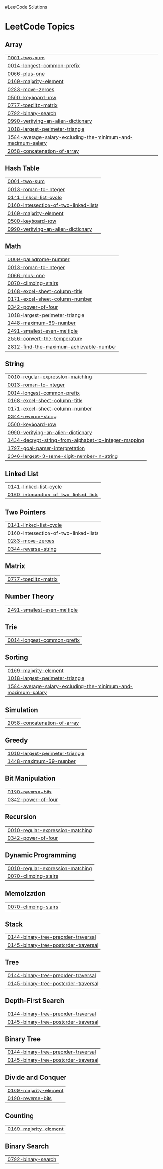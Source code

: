 #LeetCode Solutions

<!---LeetCode Topics Start-->
# LeetCode Topics
## Array
|  |
| ------- |
| [0001-two-sum](https://github.com/HawdiyaAbdella/LeetCode/tree/master/0001-two-sum) |
| [0014-longest-common-prefix](https://github.com/HawdiyaAbdella/LeetCode/tree/master/0014-longest-common-prefix) |
| [0066-plus-one](https://github.com/HawdiyaAbdella/LeetCode/tree/master/0066-plus-one) |
| [0169-majority-element](https://github.com/HawdiyaAbdella/LeetCode/tree/master/0169-majority-element) |
| [0283-move-zeroes](https://github.com/HawdiyaAbdella/LeetCode/tree/master/0283-move-zeroes) |
| [0500-keyboard-row](https://github.com/HawdiyaAbdella/LeetCode/tree/master/0500-keyboard-row) |
| [0777-toeplitz-matrix](https://github.com/HawdiyaAbdella/LeetCode/tree/master/0777-toeplitz-matrix) |
| [0792-binary-search](https://github.com/HawdiyaAbdella/LeetCode/tree/master/0792-binary-search) |
| [0990-verifying-an-alien-dictionary](https://github.com/HawdiyaAbdella/LeetCode/tree/master/0990-verifying-an-alien-dictionary) |
| [1018-largest-perimeter-triangle](https://github.com/HawdiyaAbdella/LeetCode/tree/master/1018-largest-perimeter-triangle) |
| [1584-average-salary-excluding-the-minimum-and-maximum-salary](https://github.com/HawdiyaAbdella/LeetCode/tree/master/1584-average-salary-excluding-the-minimum-and-maximum-salary) |
| [2058-concatenation-of-array](https://github.com/HawdiyaAbdella/LeetCode/tree/master/2058-concatenation-of-array) |
## Hash Table
|  |
| ------- |
| [0001-two-sum](https://github.com/HawdiyaAbdella/LeetCode/tree/master/0001-two-sum) |
| [0013-roman-to-integer](https://github.com/HawdiyaAbdella/LeetCode/tree/master/0013-roman-to-integer) |
| [0141-linked-list-cycle](https://github.com/HawdiyaAbdella/LeetCode/tree/master/0141-linked-list-cycle) |
| [0160-intersection-of-two-linked-lists](https://github.com/HawdiyaAbdella/LeetCode/tree/master/0160-intersection-of-two-linked-lists) |
| [0169-majority-element](https://github.com/HawdiyaAbdella/LeetCode/tree/master/0169-majority-element) |
| [0500-keyboard-row](https://github.com/HawdiyaAbdella/LeetCode/tree/master/0500-keyboard-row) |
| [0990-verifying-an-alien-dictionary](https://github.com/HawdiyaAbdella/LeetCode/tree/master/0990-verifying-an-alien-dictionary) |
## Math
|  |
| ------- |
| [0009-palindrome-number](https://github.com/HawdiyaAbdella/LeetCode/tree/master/0009-palindrome-number) |
| [0013-roman-to-integer](https://github.com/HawdiyaAbdella/LeetCode/tree/master/0013-roman-to-integer) |
| [0066-plus-one](https://github.com/HawdiyaAbdella/LeetCode/tree/master/0066-plus-one) |
| [0070-climbing-stairs](https://github.com/HawdiyaAbdella/LeetCode/tree/master/0070-climbing-stairs) |
| [0168-excel-sheet-column-title](https://github.com/HawdiyaAbdella/LeetCode/tree/master/0168-excel-sheet-column-title) |
| [0171-excel-sheet-column-number](https://github.com/HawdiyaAbdella/LeetCode/tree/master/0171-excel-sheet-column-number) |
| [0342-power-of-four](https://github.com/HawdiyaAbdella/LeetCode/tree/master/0342-power-of-four) |
| [1018-largest-perimeter-triangle](https://github.com/HawdiyaAbdella/LeetCode/tree/master/1018-largest-perimeter-triangle) |
| [1448-maximum-69-number](https://github.com/HawdiyaAbdella/LeetCode/tree/master/1448-maximum-69-number) |
| [2491-smallest-even-multiple](https://github.com/HawdiyaAbdella/LeetCode/tree/master/2491-smallest-even-multiple) |
| [2556-convert-the-temperature](https://github.com/HawdiyaAbdella/LeetCode/tree/master/2556-convert-the-temperature) |
| [2812-find-the-maximum-achievable-number](https://github.com/HawdiyaAbdella/LeetCode/tree/master/2812-find-the-maximum-achievable-number) |
## String
|  |
| ------- |
| [0010-regular-expression-matching](https://github.com/HawdiyaAbdella/LeetCode/tree/master/0010-regular-expression-matching) |
| [0013-roman-to-integer](https://github.com/HawdiyaAbdella/LeetCode/tree/master/0013-roman-to-integer) |
| [0014-longest-common-prefix](https://github.com/HawdiyaAbdella/LeetCode/tree/master/0014-longest-common-prefix) |
| [0168-excel-sheet-column-title](https://github.com/HawdiyaAbdella/LeetCode/tree/master/0168-excel-sheet-column-title) |
| [0171-excel-sheet-column-number](https://github.com/HawdiyaAbdella/LeetCode/tree/master/0171-excel-sheet-column-number) |
| [0344-reverse-string](https://github.com/HawdiyaAbdella/LeetCode/tree/master/0344-reverse-string) |
| [0500-keyboard-row](https://github.com/HawdiyaAbdella/LeetCode/tree/master/0500-keyboard-row) |
| [0990-verifying-an-alien-dictionary](https://github.com/HawdiyaAbdella/LeetCode/tree/master/0990-verifying-an-alien-dictionary) |
| [1434-decrypt-string-from-alphabet-to-integer-mapping](https://github.com/HawdiyaAbdella/LeetCode/tree/master/1434-decrypt-string-from-alphabet-to-integer-mapping) |
| [1797-goal-parser-interpretation](https://github.com/HawdiyaAbdella/LeetCode/tree/master/1797-goal-parser-interpretation) |
| [2346-largest-3-same-digit-number-in-string](https://github.com/HawdiyaAbdella/LeetCode/tree/master/2346-largest-3-same-digit-number-in-string) |
## Linked List
|  |
| ------- |
| [0141-linked-list-cycle](https://github.com/HawdiyaAbdella/LeetCode/tree/master/0141-linked-list-cycle) |
| [0160-intersection-of-two-linked-lists](https://github.com/HawdiyaAbdella/LeetCode/tree/master/0160-intersection-of-two-linked-lists) |
## Two Pointers
|  |
| ------- |
| [0141-linked-list-cycle](https://github.com/HawdiyaAbdella/LeetCode/tree/master/0141-linked-list-cycle) |
| [0160-intersection-of-two-linked-lists](https://github.com/HawdiyaAbdella/LeetCode/tree/master/0160-intersection-of-two-linked-lists) |
| [0283-move-zeroes](https://github.com/HawdiyaAbdella/LeetCode/tree/master/0283-move-zeroes) |
| [0344-reverse-string](https://github.com/HawdiyaAbdella/LeetCode/tree/master/0344-reverse-string) |
## Matrix
|  |
| ------- |
| [0777-toeplitz-matrix](https://github.com/HawdiyaAbdella/LeetCode/tree/master/0777-toeplitz-matrix) |
## Number Theory
|  |
| ------- |
| [2491-smallest-even-multiple](https://github.com/HawdiyaAbdella/LeetCode/tree/master/2491-smallest-even-multiple) |
## Trie
|  |
| ------- |
| [0014-longest-common-prefix](https://github.com/HawdiyaAbdella/LeetCode/tree/master/0014-longest-common-prefix) |
## Sorting
|  |
| ------- |
| [0169-majority-element](https://github.com/HawdiyaAbdella/LeetCode/tree/master/0169-majority-element) |
| [1018-largest-perimeter-triangle](https://github.com/HawdiyaAbdella/LeetCode/tree/master/1018-largest-perimeter-triangle) |
| [1584-average-salary-excluding-the-minimum-and-maximum-salary](https://github.com/HawdiyaAbdella/LeetCode/tree/master/1584-average-salary-excluding-the-minimum-and-maximum-salary) |
## Simulation
|  |
| ------- |
| [2058-concatenation-of-array](https://github.com/HawdiyaAbdella/LeetCode/tree/master/2058-concatenation-of-array) |
## Greedy
|  |
| ------- |
| [1018-largest-perimeter-triangle](https://github.com/HawdiyaAbdella/LeetCode/tree/master/1018-largest-perimeter-triangle) |
| [1448-maximum-69-number](https://github.com/HawdiyaAbdella/LeetCode/tree/master/1448-maximum-69-number) |
## Bit Manipulation
|  |
| ------- |
| [0190-reverse-bits](https://github.com/HawdiyaAbdella/LeetCode/tree/master/0190-reverse-bits) |
| [0342-power-of-four](https://github.com/HawdiyaAbdella/LeetCode/tree/master/0342-power-of-four) |
## Recursion
|  |
| ------- |
| [0010-regular-expression-matching](https://github.com/HawdiyaAbdella/LeetCode/tree/master/0010-regular-expression-matching) |
| [0342-power-of-four](https://github.com/HawdiyaAbdella/LeetCode/tree/master/0342-power-of-four) |
## Dynamic Programming
|  |
| ------- |
| [0010-regular-expression-matching](https://github.com/HawdiyaAbdella/LeetCode/tree/master/0010-regular-expression-matching) |
| [0070-climbing-stairs](https://github.com/HawdiyaAbdella/LeetCode/tree/master/0070-climbing-stairs) |
## Memoization
|  |
| ------- |
| [0070-climbing-stairs](https://github.com/HawdiyaAbdella/LeetCode/tree/master/0070-climbing-stairs) |
## Stack
|  |
| ------- |
| [0144-binary-tree-preorder-traversal](https://github.com/HawdiyaAbdella/LeetCode/tree/master/0144-binary-tree-preorder-traversal) |
| [0145-binary-tree-postorder-traversal](https://github.com/HawdiyaAbdella/LeetCode/tree/master/0145-binary-tree-postorder-traversal) |
## Tree
|  |
| ------- |
| [0144-binary-tree-preorder-traversal](https://github.com/HawdiyaAbdella/LeetCode/tree/master/0144-binary-tree-preorder-traversal) |
| [0145-binary-tree-postorder-traversal](https://github.com/HawdiyaAbdella/LeetCode/tree/master/0145-binary-tree-postorder-traversal) |
## Depth-First Search
|  |
| ------- |
| [0144-binary-tree-preorder-traversal](https://github.com/HawdiyaAbdella/LeetCode/tree/master/0144-binary-tree-preorder-traversal) |
| [0145-binary-tree-postorder-traversal](https://github.com/HawdiyaAbdella/LeetCode/tree/master/0145-binary-tree-postorder-traversal) |
## Binary Tree
|  |
| ------- |
| [0144-binary-tree-preorder-traversal](https://github.com/HawdiyaAbdella/LeetCode/tree/master/0144-binary-tree-preorder-traversal) |
| [0145-binary-tree-postorder-traversal](https://github.com/HawdiyaAbdella/LeetCode/tree/master/0145-binary-tree-postorder-traversal) |
## Divide and Conquer
|  |
| ------- |
| [0169-majority-element](https://github.com/HawdiyaAbdella/LeetCode/tree/master/0169-majority-element) |
| [0190-reverse-bits](https://github.com/HawdiyaAbdella/LeetCode/tree/master/0190-reverse-bits) |
## Counting
|  |
| ------- |
| [0169-majority-element](https://github.com/HawdiyaAbdella/LeetCode/tree/master/0169-majority-element) |
## Binary Search
|  |
| ------- |
| [0792-binary-search](https://github.com/HawdiyaAbdella/LeetCode/tree/master/0792-binary-search) |
<!---LeetCode Topics End-->